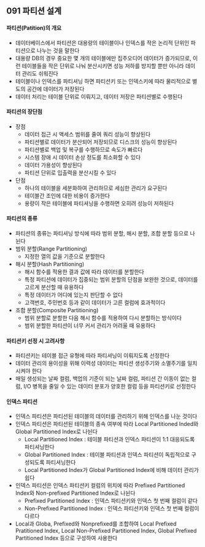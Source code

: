 ## 091 파티션 설계

#### 파티션(Patition)의 개요

- 데이터베이스에서 파티션은 대용량의 테이블이나 인덱스를 작은 논리적 단위인 파티션으로 나누는 것을 말한다
- 대용량 DB의 경우 중요한 몇 개의 테이블에만 집주오디어 데이터가 증가되므로, 이런 테이블들을 작은 단위로 나눠 분산시키면 성능 저하를 방지할 뿐만 아니라 데이터 관리도 쉬워진다
- 테이블이나 인덱스를 파티셔닝 하면 파티션키 또는 인덱스키에 따라 물리적으로 별도의 공간에 데이터가 저장된다
- 데이터 처리는 테이블 단위로 이뤄지고, 데이터 저장은 파티션별로 수행된다



#### 파티션의 장단점

- 장점
  - 데이터 접근 시 액세스 범위를 줄여 쿼리 성능이 향상된다
  - 파티션별로 데이터가 분산되어 저장되므로 디스크의 성능이 향상된다
  - 파티션별로 백업 및 복구를 수행하므로 속도가 빠르다
  - 시스템 장애 시 데이터 손상 정도를 최소화할 수 있다
  - 데이터 가용성이 향상된다
  - 파티션 단위로 입출력을 분산시킬 수 있다
- 단점
  - 하나의 테이블을 세분화하여 관리하므로 세심한 관리가 요구된다
  - 테이블간 조인에 대한 비용이 증가한다
  - 용량이 작은 테이블에 파티셔닝을 수행하면 오히려 성능이 저하된다



#### 파티션의 종류

- 파티션의 종류는 파티셔닝 방식에 따라 범위 분할, 해시 분할, 조합 분할 등으로 나뉜다
- 범위 분할(Range Partitioning)
  - 지정한 열의 값을 기준으로 분할한다
- 해시 분할(Hash Partitioning)
  - 해시 함수를 적용한 결과 값에 따라 데이터를 분할한다
  - 특정 파티션에 데이터가 집중되는 범위 분할의 단점을 보완한 것으로, 데이터를 고르게 분산할 때 유용하다
  - 특정 데이터가 어디에 있는지 판단할 수 없다
  - 고객번호, 주민번호 등과 같이 데이터가 고른 컬럼에 효과적이다
- 조합 분할(Composite Partitioning)
  - 범위 분할로 분할한 다음 해시 함수를 적용하여 다시 분할하는 방식이다
  - 범위 분할한 파티션이 너무 커서 관리가 어려울 때 유용하다



#### 파티션키 선정 시 고려사항

- 파티션키는 테이블 접근 유형에 따라 파티셔닝이 이뤄지도록 선정한다
- 데이터 관리의 용이성을 위해 이력성 데이터는 파티션 생성주기와 소멸주기를 일치시켜야 한다
- 매일 생성되는 날짜 컬럼, 백업의 기준이 되는 날짜 컬럼, 파티션 간 이동이 없는 컬럼, I/O 병목을 줄일 수 있는 데이터 분포가 양호한 컬럼 등을 파티션키로 선정한다



#### 인덱스 파티션

- 인덱스 파티션은 파티션된 테이블의 데이터를 관리하기 위해 인덱스를 나눈 것이다
- 인덱스 파티션은 파티션된 테이블의 종속 여부에 따라 Local Partitioned Inded와 Global Partitioned Index로 나뉜다
  - Local Partitioned Index : 테이블 파티션과 인덱스 파티션이 1:1 대응되도록 파티셔닝한다
  - Global Partitioned Index : 테이블 파티션과 인덱스 파티션이 독립적으로 구성되도록 파티셔닝한다
  - Local Partitioned Index가 Global Partitioned Index에 비해 데이터 관리가 쉽다
- 인덱스 파티션은 인덱스 파티션키 컬럼의 위치에 따라 Prefixed Partitioned Index와 Non-prefixed Partitioned Index로 나뉜다
  - Prefixed Partitioned Index : 인덱스 파티션키와 인덱스 첫 번째 컬럼이 같다
  - Non-Prefixed Partitioned Index : 인덱스 파티션키와 인덱스 첫 번째 컬럼이 다르다
- Local과 Globa, Prefixed와 Nonprefixed를 조합하여 Local Prefixed Pratitioned Index, Local Non-Prefixed Partitioned Index, Global Prefixed Partitioned Index 등으로 구성하여 사용한다